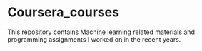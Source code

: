 # Coursera_courses

This repository contains Machine learning related materials and programming assignments I worked on in the recent years.
